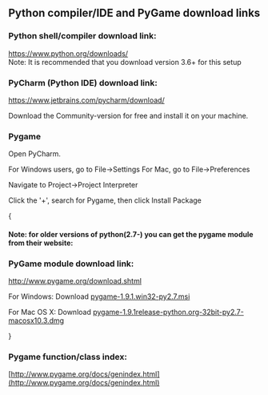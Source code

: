 ## Python compiler/IDE and PyGame download links

### Python shell/compiler download link:
https://www.python.org/downloads/   
Note: It is recommended that you download version 3.6+ for this setup

### PyCharm (Python IDE) download link:
https://www.jetbrains.com/pycharm/download/

Download the Community-version for free and install it on your machine. 

### Pygame
Open PyCharm.

For Windows users, go to File->Settings
For Mac, go to File->Preferences

Navigate to Project->Project Interpreter

Click the '+', search for Pygame, then click Install Package

{


#### Note: for older versions of python(2.7-) you can get the pygame module from their website:

### PyGame module download link:
http://www.pygame.org/download.shtml

For Windows: Download [pygame-1.9.1.win32-py2.7.msi](http://pygame.org/ftp/pygame-1.9.1.win32-py2.7.msi)

For Mac OS X: Download [pygame-1.9.1release-python.org-32bit-py2.7-macosx10.3.dmg](http://pygame.org/ftp/pygame-1.9.1release-python.org-32bit-py2.7-macosx10.3.dmg) 

}

### Pygame function/class index:
[http://www.pygame.org/docs/genindex.html](http://www.pygame.org/docs/genindex.html)
